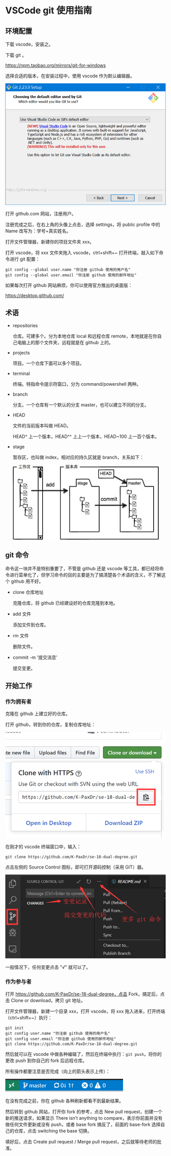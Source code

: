 # VSCode git 使用指南

## 环境配置

下载 vscode，安装之。

下载 git 。

https://npm.taobao.org/mirrors/git-for-windows

选择合适的版本，在安装过程中，使用 vscode 作为默认编辑器。

![1568462274963](imgs/1568462274963.png)

打开 github.com 网站，注册用户。

注册完成之后，在右上角的头像上点击，选择 settings，将 public profile 中的 Name 改写为：学号+真实姓名。

打开文件管理器，新建你的项目文件夹 xxx。

打开 vscode，将 xxx 文件夹拖入 vscode，ctrl+shift+~ 打开终端，敲入如下命令进行 git 配置：

```shell
git config --global user.name "你注册 github 使用的用户名" 
git config --global user.email "你注册 github 使用的邮件地址"
```

如果每次打开 github 网站麻烦，你可以使用官方推出的桌面版：

https://desktop.github.com/

## 术语

- repositories

  仓库。可建多个。分为本地仓库 local 和远程仓库 remote，本地就是在你自己电脑上的那个文件夹，远程就是在 github 上的。

- projects

  项目。一个仓库下面可以多个项目。

- terminal

  终端。特指命令提示符窗口，分为 command/powershell 两种。
  
- branch

  分支。一个仓库有一个默认的分支 master，也可以建立不同的分支。

- HEAD

  文件的当前版本叫做 HEAD。

  HEAD^ 上一个版本，HEAD^^ 上上一个版本，HEAD~100 上一百个版本。

- stage

  暂存区，也叫做 index，相对应的持久区就是 branch，关系如下：

  ![git-repo](imgs/0)

## git 命令

命令这一块并不是特别重要了，不管是 github 还是 vscode 等工具，都已经将命令进行菜单化了，但学习命令的目的主要是为了搞清楚各个术语的含义，不了解这个 github 用不好。

- clone 仓库地址

  克隆仓库，将 github 已经建设好的仓库克隆到本地。

- add 文件

  添加文件到仓库。

- rm 文件

  删除文件。

- commit -m '提交消息'

  提交变更。

## 开始工作

### 作为拥有者

克隆在 github 上建立好的仓库。

打开 github，转到你的仓库，复制仓库地址：

![1568463727447](imgs/1568463727447.png)

在刚才的 vscode 终端窗口中，输入：

```shell
git clone https://github.com/K-PaxDr/se-18-dual-degree.git
```

点击左侧的 Source Control 图标，即可打开源码控制（采用 GIT）器。

![1568464207215](imgs/1568464207215.png)

一般情况下，任何变更点击 "√" 就可以了。

### 作为参与者

打开 https://github.com/K-PaxDr/se-18-dual-degree，点击 Fork，搞定后，点击 Clone or download，拷贝 git 地址。

打开文件管理器，新建一个目录 xxx，打开 vscode，将 xxx 拖入进来，打开终端（ctrl+shift+~）执行：

```shell
git init
git config user.name "你注册 github 使用的用户名" 
git config user.email "你注册 github 使用的邮件地址"
git clone https://github.com/K-PaxDr/se-18-dual-degree.git
```

然后就可以在 vscode 中做各种编辑了，然后在终端中执行：`git push`，将你的更改 push 到你自己的 fork 后远程仓库。

所有操作都要注意是否完成（向上的箭头表示上传）：

![1568699194910](imgs/1568699194910.png)

在没有完成之前，你在 github 各种刷新都看不到最新结果。

然后转到 github 网站，打开你 fork 的参考，点击 New pull request，创建一个新的推送请求，如果显示 There isn’t anything to compare，表示你前面并没有做任何文件更新或没有 push，或者 base fork 搞反了，前面的 base-fork 选择自己的仓库，点击 switching the base 切换。

填好后，点击 Create pull request / Merge pull request，之后就等待老师的批准。





